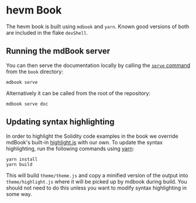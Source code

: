 # hevm Book

The hevm book is built using `mdbook` and `yarn`. Known good versions of both
are included in the flake `devShell`.

## Running the mdBook server

You can then serve the documentation locally by calling the [`serve`
command][mdbook-serve] from the `book` directory:

```shell
mdbook serve
```

Alternatively it can be called from the root of the repository:

```shell
mdbook serve doc
```

[mdbook-serve]: https://rust-lang.github.io/mdBook/cli/serve.html

## Updating syntax highlighting

In order to highlight the Solidity code examples in the book we override
mdBook's built-in [highlight.js] with our own. To update the syntax highlighting,
run the following commands using [yarn]:

```shell
yarn install
yarn build
```

This will build `theme/theme.js` and copy a minified version of the output into
`theme/highlight.js` where it will be picked up by mdbook during build. You
should not need to do this unless you want to modify syntax highlighting in some
way.

[highlight.js]: https://highlightjs.org/
[Yarn]: (https://yarnpkg.com/)
